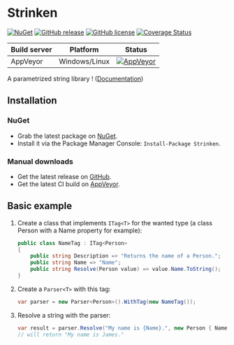 # Strinken

[![NuGet](https://img.shields.io/nuget/v/Strinken.svg)](https://www.nuget.org/packages/Strinken/)
[![GitHub release](https://img.shields.io/github/release/k94ll13nn3/Strinken.svg)](https://github.com/k94ll13nn3/Strinken/releases/latest)
[![GitHub license](https://img.shields.io/badge/license-MIT-blue.svg)](https://raw.githubusercontent.com/k94ll13nn3/Strinken/master/LICENSE)
[![Coverage Status](https://coveralls.io/repos/github/k94ll13nn3/Strinken/badge.svg?branch=master)](https://coveralls.io/github/k94ll13nn3/Strinken?branch=master)

| Build server   | Platform     | Status                                                                                                                    |
|----------------|--------------|---------------------------------------------------------------------------------------------------------------------------|
| AppVeyor       | Windows/Linux      | [![AppVeyor](https://ci.appveyor.com/api/projects/status/038gqsusfw0srmst/branch/master?svg=true)](https://ci.appveyor.com/project/k94ll13nn3/strinken) |

A parametrized string library ! ([Documentation](https://k94ll13nn3.github.io/Strinken/))

## Installation

### NuGet

- Grab the latest package on [NuGet](https://www.nuget.org/packages/Strinken/).
- Install it via the Package Manager Console: `Install-Package Strinken`.

### Manual downloads

- Get the latest release on [GitHub](https://github.com/k94ll13nn3/Strinken/releases/latest).
- Get the latest CI build on [AppVeyor](https://ci.appveyor.com/project/k94ll13nn3/strinken/build/artifacts).

## Basic example

1. Create a class that implements `ITag<T>` for the wanted type (a class Person with a Name property for example):

    ``` csharp
    public class NameTag : ITag<Person>
    {
        public string Description => "Returns the name of a Person.";
        public string Name => "Name";
        public string Resolve(Person value) => value.Name.ToString();
    }
    ```

2. Create a `Parser<T>` with this tag:

    ``` csharp
    var parser = new Parser<Person>().WithTag(new NameTag());
    ```

3. Resolve a string with the parser:

    ``` csharp
    var result = parser.Resolve("My name is {Name}.", new Person { Name = "James" });
    // will return "My name is James."
    ```
